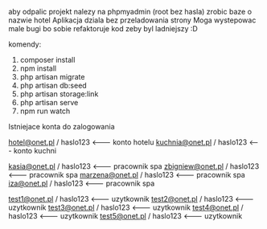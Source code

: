 aby odpalic projekt nalezy na phpmyadmin (root bez hasla) zrobic baze o nazwie hotel
Aplikacja dziala bez przeladowania strony
Moga wystepowac male bugi bo sobie refaktoruje kod zeby byl ladniejszy :D

komendy:
1. composer install
2. npm install
3. php artisan migrate
4. php artisan db:seed
5. php artisan storage:link
6. php artisan serve
7. npm run watch

Istniejace konta do zalogowania

hotel@onet.pl / haslo123 <--- konto hotelu
kuchnia@onet.pl / haslo123 <--- konto kuchni

kasia@onet.pl / haslo123 <--- pracownik spa
zbigniew@onet.pl / haslo123 <--- pracownik spa
marzena@onet.pl / haslo123 <--- pracownik spa
iza@onet.pl / haslo123 <--- pracownik spa

test1@onet.pl / haslo123 <--- uzytkownik
test2@onet.pl / haslo123 <--- uzytkownik
test3@onet.pl / haslo123 <--- uzytkownik
test4@onet.pl / haslo123 <--- uzytkownik
test5@onet.pl / haslo123 <--- uzytkownik


